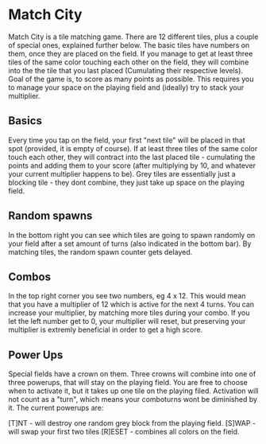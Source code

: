 Match City
=====================

Match City is a tile matching game. There are 12 different tiles, plus a couple of special ones, explained further below. The basic tiles have numbers on them, once they are placed on the field. If you manage to get at least three tiles  of the same color touching each other on the field, they will combine into the the tile that you last placed (Cumulating their respective levels). Goal of the game is, to score as many points as possible. This requires you to manage your space on the playing field and (ideally) try to stack your multiplier. 

Basics
-----
Every time you tap on the field, your first "next tile" will be placed in that spot (provided, it is empty of course). If at least three tiles of the same color touch each other, they will contract into the last placed tile - cumulating the points and adding them to your score (after multiplying by 10, and whatever your current multiplier happens to be).
Grey tiles are essentially just a blocking tile - they dont combine, they just take up space on the playing field.

Random spawns
-----
In the bottom right you can see which tiles are going to spawn randomly on your field after a set amount of turns (also indicated in the bottom bar). By matching tiles, the random spawn counter gets delayed.

Combos
-------
In the top right corner you see two numbers, eg 4 x 12. This would mean that you have a multiplier of 12 which is active for the next 4 turns. You can increase your multiplier, by matching more tiles during your combo. If you let the left number get to 0, your multiplier will reset, but preserving your multiplier is extremly beneficial in order to get a high score.

Power Ups
---------
Special fields have a crown on them. Three crowns will combine into one of three powerups, that will stay on the playing field. You are free to choose when to activate it, but it takes up one tile on the playing filed. Activation will not count as a "turn", which means your comboturns wont be diminished by it. The current powerups are:

[T]NT - will destroy one random grey block from the playing field.
[S]WAP - will swap your first two tiles 
[R]ESET - combines all colors on the field. 
